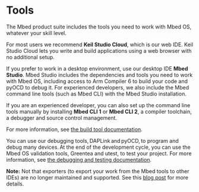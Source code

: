 # Tools

The Mbed product suite includes the tools you need to work with Mbed OS, whatever your skill level.

For most users we recommend **Keil Studio Cloud**, which is our web IDE. Keil Studio Cloud lets you write and build applications using a web browser with no additional setup.

If you prefer to work in a desktop environment, use our desktop IDE **Mbed Studio**. Mbed Studio includes the dependencies and tools you need to work with Mbed OS, including access to Arm Compiler 6 to build your code and pyOCD to debug it. For experienced developers, we also include the Mbed command line tools (such as Mbed CLI) with the Mbed Studio installation.

If you are an experienced developer, you can also set up the command line tools manually by installing **Mbed CLI 1** or **Mbed CLI 2**, a compiler toolchain, a debugger and source control management.

For more information, see [the build tool documentation](../build-tools/index.html).

You can use our debugging tools, DAPLink and pyOCD, to program and debug many devices. At the end of the development cycle, you can use the Mbed OS validation tools, Greentea and utest, to test your project. For more information, see [the debugging and testing documentation](../debug-test/index.html).

<span class="notes">**Note:** Not that exporters (to export your work from the Mbed tools to other IDEs) are no longer maintained and supported. See this [blog post](https://os.mbed.com/blog/entry/Introducing-the-new-Mbed-Tools/) for more details.</span>
